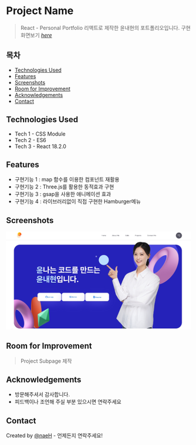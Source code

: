 # Project Name
> React - Personal Portfolio
> 리액트로 제작한 윤내현의 포트폴리오입니다.
> 구현화면보기 [_here_](https://naeportfolio.vercel.app/)


## 목차
* [Technologies Used](#technologies-used)
* [Features](#features)
* [Screenshots](#screenshots)
* [Room for Improvement](#room-for-improvement)
* [Acknowledgements](#acknowledgements)
* [Contact](#contact)


## Technologies Used
- Tech 1 - CSS Module
- Tech 2 - ES6
- Tech 3 - React 18.2.0

## Features
- 구현기능 1 : map 함수를 이용한 컴포넌트 재활용
- 구현기능 2 : Three.js를 활용한 동적효과 구현 
- 구현기능 3 : gsap을 사용한 애니메이션 효과
- 구현기능 4 : 라이브러리없이 직접 구현한 Hamburger메뉴 


## Screenshots
![](https://github.com/naehyun25/naeportfolio/blob/main/src/assets/readme.jpg)



## Room for Improvement
>Project Subpage 제작

## Acknowledgements
- 방문해주셔서 감사합니다.
- 피드백이나 조언해 주실 부분 있으시면 연락주세요

## Contact
Created by [@naeH](naehyun25@gmail.com) - 언제든지 연락주세요!
